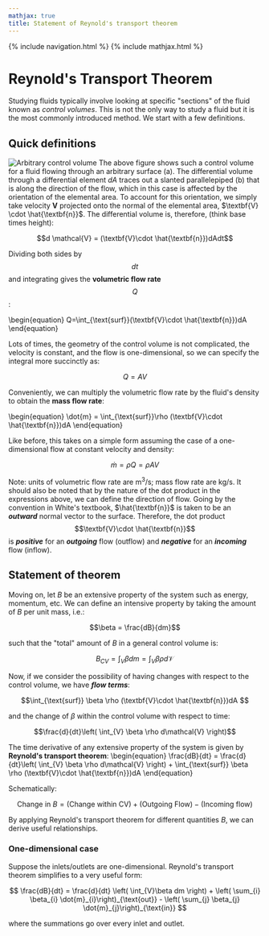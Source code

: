 ```yaml
---
mathjax: true
title: Statement of Reynold's transport theorem
---
```

{% include navigation.html %}
{% include mathjax.html %}
# Reynold's Transport Theorem
Studying fluids typically involve looking at specific "sections" of the fluid known as *control volumes*. This is not the only way to study a fluid but it is the most commonly introduced method. We start with a few definitions.

## Quick definitions
![Arbitrary control volume](https://rprador.github.io/rprador/fluid-mech/figures/control-volume.PNG)
The above figure shows such a control volume for a fluid flowing through an arbitrary surface (a). The differential volume through a differential element $dA$ traces out a slanted parallelepiped (b) that is along the direction of the flow, which in this case is affected by the orientation of the elemental area. To account for this orientation, we simply take velocity $\textbf{V}$ projected onto the normal of the elemental area, $\textbf{V} \cdot \hat{\textbf{n}}$. The differential volume is, therefore, (think base times height):

$$d \mathcal{V} = (\textbf{V}\cdot \hat{\textbf{n}})dAdt$$

Dividing both sides by $$dt$$ and integrating gives the **volumetric flow rate** $$Q$$:

\begin{equation} Q=\int_{\text{surf}}(\textbf{V}\cdot \hat{\textbf{n}})dA \end{equation}

Lots of times, the geometry of the control volume is not complicated, the velocity is constant, and the flow is one-dimensional, so we can specify the integral more succinctly as:

$$Q = AV$$

Conveniently, we can multiply the volumetric flow rate by the fluid's density to obtain the **mass flow rate**:

\begin{equation} \dot{m} = \int_{\text{surf}}\rho (\textbf{V}\cdot \hat{\textbf{n}})dA \end{equation}

Like before, this takes on a simple form assuming the case of a one-dimensional flow at constant velocity and density:

$$\dot{m} = \rho Q = \rho A V$$

Note: units of volumetric flow rate are m<sup>3</sup>/s; mass flow rate are kg/s. It should also be noted that by the nature of the dot product in the expressions above, we can define the direction of flow. Going by the convention in White's textbook, $\hat{\textbf{n}}$ is taken to be an ***outward*** normal vector to the surface. Therefore, the dot product $$\textbf{V}\cdot \hat{\textbf{n}}$$ is ***positive*** for an ***outgoing*** flow (outflow) and ***negative*** for an ***incoming*** flow (inflow).

## Statement of theorem

Moving on, let $B$ be an extensive property of the system such as energy, momentum, etc. We can define an intensive property by taking the amount of $B$ per unit mass, i.e.:

$$\beta = \frac{dB}{dm}$$

such that the "total" amount of $B$ in a general control volume is:

$$B_{CV} = \int_{V} \beta dm = \int_{V} \beta \rho d \mathcal{V} $$

Now, if we consider the possibility of having changes with respect to the control volume, we have ***flow terms***:

$$\int_{\text{surf}} \beta \rho (\textbf{V}\cdot \hat{\textbf{n}})dA $$

and the change of $\beta$ within the control volume with respect to time:

$$\frac{d}{dt}\left( \int_{V} \beta \rho d\mathcal{V} \right)$$

The time derivative of any extensive property of the system is given by **Reynold's transport theorem**:
\begin{equation} \frac{dB}{dt} = \frac{d}{dt}\left( \int_{V} \beta \rho d\mathcal{V} \right) + \int_{\text{surf}} \beta \rho (\textbf{V}\cdot \hat{\textbf{n}})dA \end{equation}

Schematically:

$$\text{Change in } B = (\text{Change within CV}) + (\text{Outgoing Flow}) - (\text{Incoming flow}) $$

By applying Reynold's transport theorem for different quantities $B$, we can derive useful relationships.

### One-dimensional case

Suppose the inlets/outlets are one-dimensional. Reynold's transport theorem simplifies to a very useful form:

$$ \frac{dB}{dt} = \frac{d}{dt} \left( \int_{V}\beta dm \right) +  \left( \sum_{i} \beta_{i} \dot{m}_{i}\right)_{\text{out}} - \left( \sum_{j} \beta_{j} \dot{m}_{j}\right)_{\text{in}} $$

where the summations go over every inlet and outlet.
